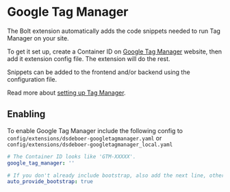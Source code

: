 Google Tag Manager
==================
The Bolt extension automatically adds the code snippets needed to run Tag Manager on your site.

To get it set up, create a Container ID on [Google Tag Manager](https://tagmanager.google.com/) website, then add it extension config file. The extension will do the rest.

Snippets can be added to the frontend and/or backend using the configuration file.

Read more about [setting up Tag Manager](https://support.google.com/tagmanager/answer/6103696?hl=en).


Enabling
--------

To enable Google Tag Manager include the following config to `config/extensions/dsdeboer-googletagmanager.yaml` or `config/extensions/dsdeboer-googletagmanager_local.yaml`

```yaml
# The Container ID looks like 'GTM-XXXXX'.
google_tag_manager: ''

# If you don't already include bootstrap, also add the next line, otherwise leave it out! 
auto_provide_bootstrap: true
```